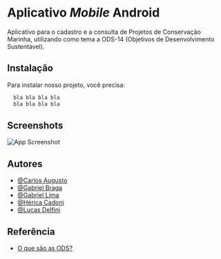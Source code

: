 
# Aplicativo _Mobile_ Android

Aplicativo para o cadastro e a consulta de Projetos de Conservação Marinha, utilizando como tema a ODS-14 (Objetivos de Desenvolvimento Sustentável).

## Instalação

Para instalar nosso projeto, você precisa:

```bash
  bla bla bla bla
  bla bla bla bla
```
    
## Screenshots

![App Screenshot](https://via.placeholder.com/468x300?text=App+Screenshot+Here)


## Autores

- [@Carlos Augusto](https://github.com/carlostomazin)
- [@Gabriel Braga](https://github.com/bragabriel)
- [@Gabriel Lima](https://github.com/Gabriel-Lima232)
- [@Hérica Cadoni](https://github.com/IamHerica)
- [@Lucas Delfini](https://github.com/lucas41)



## Referência

 - [O que são as ODS?](https://www.estrategiaods.org.br/o-que-sao-os-ods/)
